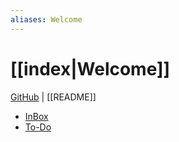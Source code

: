 ```yaml
---
aliases: Welcome
---
```


# [[index|Welcome]]

[GitHub](https://github.com/antvopilov/Vault) | [[README]]

- [InBox](inbox.md)
- [To-Do](todo.md)




